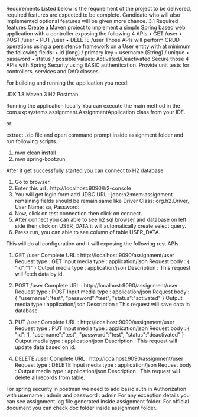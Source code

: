 Requirements
Listed below is the requirement of the project to be delivered, required features are expected to
be complete. Candidate who will also implemented optional features will be given more chance.
3.1 Required features
Create a Maven project to implement a simple Spring based web application with a controller
exposing the following 4 APIs
• GET /user
• POST /user
• PUT /user
• DELETE /user
Those APIs will perform CRUD operations using a persistence framework on a User entity with
at minimum the following fields:
• id (long) / primary key
• username (String) / unique
• password
• status / possible values: Activated/Deactivated
Secure those 4 APIs with Spring Security using BASIC authentication.
Provide unit tests for controllers, services and DAO classes.

For building and running the application you need:

JDK 1.8
Maven 3
H2
Postman


Running the application locally
You can execute the main method in the com.uxpsystems.assignment.AssignmentApplication class from your IDE.

or 

extract .zip file and open command prompt inside assignment folder and run following scripts.

1) mvn clean install
2) mvn spring-boot:run 

After it get successfully started you can connect to H2 database
1) Go to browser.
2) Enter this url : http://localhost:9090/h2-console 
3) You will get login form add JDBC URL : jdbc:h2:mem:assignment
  remaining fields should be remain same like Driver Class: org.h2.Driver, User Name: sa, Password: <Blank>
4) Now, click on test connection then click on connect.
5) After connect you can able to see h2 sql browser and database on left side then click on USER_DATA it will automatically create select query.
6) Press run,  you can able to see column of table USER_DATA.

This will do all configuration and it will exposing the following rest APIs

1) GET /user
       Complete URL : http://localhost:9090/assignment/user
       Request type : GET
	   Input media type : application/json
	   Request body : { "id":"1" }
	   Output media type : application/json
	   Description : This request will fetch data by id.
	   
2) POST /user
       Complete URL : http://localhost:9090/assignment/user
       Request type : POST
	   Input media type : application/json
	   Request body : {  "username":"test",
                         "password":"test",
                         "status":"activated" }
	   Output media type : application/json
	   Description : This request will save data in database.
	   
3) PUT /user
       Complete URL : http://localhost:9090/assignment/user
       Request type : PUT
	   Input media type : application/json
	   Request body : {  "id": 1,
	                     "username":"test",
                         "password":"test",
                         "status":"deactivated" }
	   Output media type : application/json
	   Description : This request will update data based on id.

4) DELETE /user
       Complete URL : http://localhost:9090/assignment/user
       Request type : DELETE
	   Input media type : application/json
	   Request body : 
	   Output media type : application/json
	   Description : This request will delete all records from table.
	   
For spring security in postman we need to add basic auth in Authorization with username : admin and password : admin
For any exception details you can see assignment.log file generated inside assignment folder.
For official document you can check doc folder inside assignment folder.



